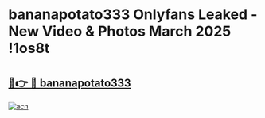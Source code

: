 # bananapotato333 Onlyfans Leaked - New Video & Photos March 2025 !1os8t

# <h2><a href="https://i5cngy.iuczelnia.edu.pl?title=bananapotato333&ref=1os8t">🔗👉 🔴 bananapotato333</a></h2>

[![acn](https://github.com/user-attachments/assets/0f9c940e-d8b0-45ae-aac7-cd30a18b3e1c)](https://i5cngy.iuczelnia.edu.pl?title=bananapotato333&ref=1os8t)

